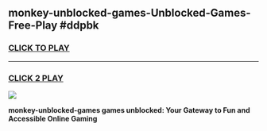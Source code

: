 
## monkey-unblocked-games-Unblocked-Games-Free-Play #ddpbk
<h3>
<a href="https://us.freeplayer.one?title=monkey-unblocked-games&ref=9M">CLICK TO PLAY</a></h3>
<hr>

<h3>
<a href="https://us.freeplayer.one?title=monkey-unblocked-games&ref=9M">CLICK 2 PLAY</a>
  
</h3>

<a href="https://us.freeplayer.one?title=monkey-unblocked-games&ref=9M"><img src="https://clearcache.store/games.png"></a>


**monkey-unblocked-games games unblocked: Your Gateway to Fun and Accessible Online Gaming**
